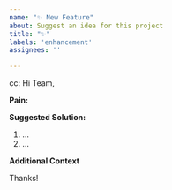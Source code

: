 ```yaml
---
name: "✨ New Feature"
about: Suggest an idea for this project
title: "✨"
labels: 'enhancement'
assignees: ''

---
```

<!-- These comments automatically delete -->
<!-- @ metion users who are in the loop -->
cc: 
Hi Team,
  
**Pain:**
<!-- Explain the pain you are experiencing -->

**Suggested Solution:**
<!-- Describe the solution you'd like -->

<!--Add numbered tasks-->

1. ...
2. ...

**Additional Context**
<!-- Add any other context or screenshots about the feature request here. -->

Thanks!